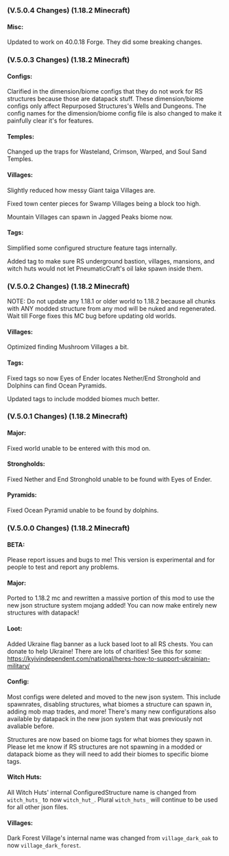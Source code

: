 ### **(V.5.0.4 Changes) (1.18.2 Minecraft)**

#### Misc:
Updated to work on 40.0.18 Forge. They did some breaking changes.


### **(V.5.0.3 Changes) (1.18.2 Minecraft)**

#### Configs:
Clarified in the dimension/biome configs that they do not work for RS structures because those are datapack stuff. 
 These dimension/biome configs only affect Repurposed Structures's Wells and Dungeons.
 The config names for the dimension/biome config file is also changed to make it painfully clear it's for features.

#### Temples:
Changed up the traps for Wasteland, Crimson, Warped, and Soul Sand Temples.

#### Villages:
Slightly reduced how messy Giant taiga Villages are.

Fixed town center pieces for Swamp Villages being a block too high.

Mountain Villages can spawn in Jagged Peaks biome now.

#### Tags:
Simplified some configured structure feature tags internally.

Added tag to make sure RS underground bastion, villages, mansions, and witch huts would not let PneumaticCraft's oil lake spawn inside them. 


### **(V.5.0.2 Changes) (1.18.2 Minecraft)**

NOTE: Do not update any 1.18.1 or older world to 1.18.2 because all chunks with ANY modded structure from any mod will be nuked and  regenerated.
 Wait till Forge fixes this MC bug before updating old worlds.

#### Villages:
Optimized finding Mushroom Villages a bit.

#### Tags:
Fixed tags so now Eyes of Ender locates Nether/End Stronghold and Dolphins can find Ocean Pyramids.

Updated tags to include modded biomes much better.


### **(V.5.0.1 Changes) (1.18.2 Minecraft)**

#### Major:
Fixed world unable to be entered with this mod on.

#### Strongholds:
Fixed Nether and End Stronghold unable to be found with Eyes of Ender.

#### Pyramids:
Fixed Ocean Pyramid unable to be found by dolphins.

### **(V.5.0.0 Changes) (1.18.2 Minecraft)**

#### BETA:
Please report issues and bugs to me! This version is experimental and for people to test and report any problems.

#### Major:
Ported to 1.18.2 mc and rewritten a massive portion of this mod to use the new json structure system mojang added!
 You can now make entirely new structures with datapack!

#### Loot:
Added Ukraine flag banner as a luck based loot to all RS chests.
 You can donate to help Ukraine! There are lots of charities! See this for some: https://kyivindependent.com/national/heres-how-to-support-ukrainian-military/

#### Config:
Most configs were deleted and moved to the new json system. This include spawnrates, disabling structures,
 what biomes a structure can spawn in, adding mob map trades, and more! There's many new configurations also
 available by datapack in the new json system that was previously not avaliable before.

Structures are now based on biome tags for what biomes they spawn in. Please let me know if RS structures are not
 spawning in a modded or datapack biome as they will need to add their biomes to specific biome tags.

#### Witch Huts:
All Witch Huts' internal ConfiguredStructure name is changed from `witch_huts_` to now `witch_hut_`.
 Plural `witch_huts_` will continue to be used for all other json files.

#### Villages:
Dark Forest Village's internal name was changed from `village_dark_oak` to now `village_dark_forest`.